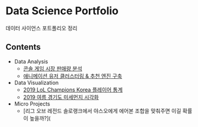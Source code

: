# Data Science Portfolio

데이터 사이언스 포트폴리오 정리

## Contents

- Data Analysis
  - [콘솔 게임 시장 판매량 분석](https://github.com/Jaepal/data-science-portfolio/tree/master/video_game_analysis)
  - [애니메이션 유저 클러스터링 & 추천 엔진 구축](https://github.com/Jaepal/data-science-portfolio/tree/master/anime_recommendation)
- Data Visualization
  - [2019 LoL Champions Korea 플레이어 통계](https://github.com/Jaepal/data-science-portfolio/tree/master/lck_2019)
  - [2019 여름 경기도 미세먼지 시각화](https://github.com/Jaepal/data-science-portfolio/tree/master/gyeonggi_air_pollution)
- Micro Projects
  - [리그 오브 레전드 솔로랭크에서 야스오에게 에어본 조합을 맞춰주면 이길 확률이 높을까?](
